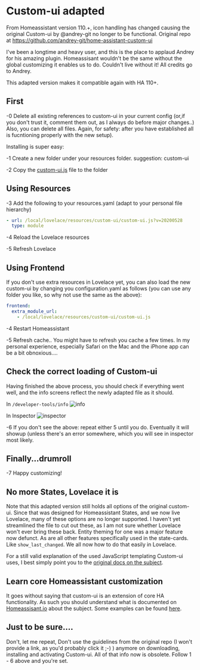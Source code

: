 # Custom-ui adapted
From Homeassistant version 110.+, icon handling has changed causing the original Custom-ui by @andrey-git no longer to be functional. Original repo at https://github.com/andrey-git/home-assistant-custom-ui

I've been a longtime and heavy user, and this is the place to applaud Andrey for his amazing plugin. Homeassisant wouldn't be the same without the global customizing it enables us to do. Couldn't live without it!
All credits go to Andrey.

This adapted version makes it compatible again with HA 110+.

## First

-0 Delete all existing references to custom-ui in your current config (or,if you don't trust it, comment them out, as I always do before major changes..) Also, you can delete all files. Again, for safety: after you have established all is fucntioning properly with the new setup).

Installing is super easy:

-1 Create a new folder under your resources folder. suggestion: custom-ui

-2 Copy the [custom-ui.js](https://github.com/Mariusthvdb/custom-ui/blob/master/custom-ui.js) file to the folder

## Using Resources
-3 Add the following to your resources.yaml (adapt to your personal file hierarchy)
   ```yaml
   - url: /local/lovelace/resources/custom-ui/custom-ui.js?v=20200528
     type: module
  ```
-4 Reload the Lovelace resources

-5 Refresh Lovelace

## Using Frontend
If you don't use extra resources in Lovelace yet, you can also load the new custom-ui by changing you configuration.yaml as follows (you can use any folder you like, so why not use the same as the above):
   ```yaml
   frontend:
     extra_module_url:
       - /local/lovelace/resources/custom-ui/custom-ui.js
   ```

-4 Restart Homeassistant

-5 Refresh cache..
You might have to refresh you cache a few times. In my personal experience, especially Safari on the Mac and the iPhone app can be a bit obnoxious....


## Check the correct loading of Custom-ui
Having finished the above process, you should check if everything went well, and the info screens reflect the newly adapted file as it should.

In `/developer-tools/info`
![info](https://github.com/Mariusthvdb/custom-ui/blob/master/Schermafbeelding%202020-05-28%20om%2012.31.07.png)

In Inspector
![inspector](https://github.com/Mariusthvdb/custom-ui/blob/master/Schermafbeelding%202020-05-28%20om%2012.31.51.png)


-6 If you don't see the above: repeat either 5 until you do. Eventually it will showup (unless there's an error somewhere, which you will see in inspector most likely.

## Finally...drumroll
-7 Happy customizing!


## No more States, Lovelace it is
Note that this adapted version still holds all options of the original custom-ui. Since that was designed for Homeassistant   States, and we now live Lovelace, many of these options are no longer supported. I haven't yet streamlined the file to cut out these, as I am not sure whether Lovelace won't ever bring these back. Entity theming for one was a major feature now defunct.
As are all other features specifically used in the state-cards. Like `show_last_changed`. We all now how to do that easily in Lovelace.

For a still valid explanation of the used JavaScript templating Custom-ui uses, I best simply point you to the [original docs on the subject](https://github.com/andrey-git/home-assistant-custom-ui/blob/master/docs/templates.md).

## Learn core Homeassistant customization 
It goes without saying that custom-ui is an extension of core HA functionality. As such you should understand what is documented on [Homeassisant.io](https://www.home-assistant.io/docs/configuration/customizing-devices/) about the subject.
Some examples can be found [here](https://github.com/Mariusthvdb/custom-ui/blob/master/examples.yaml).

## Just to be sure....
Don't, let me repeat, Don't use the guidelines from the original repo (I won't provide a link, as you'd probably click it ;-) ) anymore on downloading, installing and activating Custom-ui. All of that info now is obsolete. Follow 1 - 6 above and you're set.

